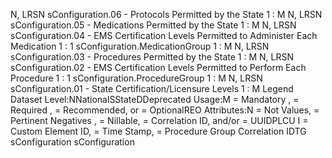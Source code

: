 

N, LRSN
sConfiguration.06 - Protocols Permitted by the State
1 : M
N, LRSN
sConfiguration.05 - Medications Permitted by the State
1 : M
N, LRSN
sConfiguration.04 - EMS Certification Levels Permitted to Administer Each Medication
1 : 1
sConfiguration.MedicationGroup
1 : M
N, LRSN
sConfiguration.03 - Procedures Permitted by the State
1 : M
N, LRSN
sConfiguration.02 - EMS Certification Levels Permitted to Perform Each Procedure
1 : 1
sConfiguration.ProcedureGroup
1 : M
N, LRSN
sConfiguration.01 - State Certification/Licensure Levels
1 : M
Legend
Dataset Level:NNationalSStateDDeprecated
Usage:M = Mandatory ,  = Required ,  = Recommended, or  = OptionalREO
Attributes:N = Not Values,  = Pertinent Negatives ,  = Nillable,  = Correlation ID, and/or  = UUIDPLCU
I = Custom Element ID,  = Time Stamp,  = Procedure Group Correlation IDTG
sConfiguration
sConfiguration